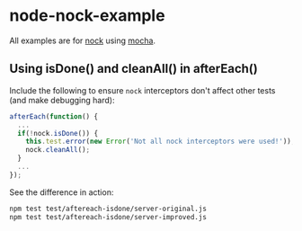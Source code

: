 # node-nock-example

All examples are for [nock](https://github.com/node-nock/nock) using [mocha](https://mochajs.org/).

## Using isDone() and cleanAll() in afterEach()

Include the following to ensure `nock` interceptors don't affect other tests (and make debugging hard):

```js
afterEach(function() {
  ...
  if(!nock.isDone()) {
    this.test.error(new Error('Not all nock interceptors were used!'));
    nock.cleanAll();
  }
  ...
});
```

See the difference in action:

```bash
npm test test/aftereach-isdone/server-original.js
npm test test/aftereach-isdone/server-improved.js
```
